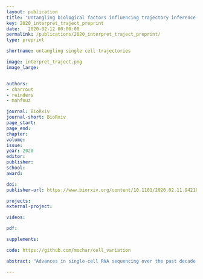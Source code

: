 ```yaml
---
layout: publication
title: "Untangling biological factors influencing trajectory inference from single cell dataa"
key: 2020_interpret_traject_preprint
date:   2020-02-12 00:00:00
permalink: /publications/2020_interpret_traject_preprint/
type: preprint

shortname: untangling single cell trajectories

image: interpret_traject.png
image_large:


authors:
- charrout
- reinders
- mahfouz

journal: BioRxiv
journal-short: BioRxiv
page_start:
page_end:
chapter:
volume:
issue:
year: 2020
editor:
publisher:
school:
award:

doi:
publisher-url: https://www.biorxiv.org/content/10.1101/2020.02.11.942102v1

projects:
external-project:

videos:

pdf:

supplements:

code: https://github.com/mochar/cell_variation

abstract: "Advances in single-cell RNA sequencing over the past decade has shifted the discussion of cell identity towards the transcriptional state of the cell. While the incredible resolution provided by single-cell RNA sequencing has led to great advances in unravelling tissue heterogeneity and inferring cell differentiation dynamics, it raises the question of which sources of variation are important for determining cellular identity. Here we show that confounding biological sources of variation, most notably the cell cycle, can distort the inference of differentiation trajectories. We show that by factorizing single cell data into distinct sources of variation, we can select a relevant set of factors that constitute the core regulators for trajetory inference, while filtering out confounding sources of variation (e.g. cell cycle) which can perturb the inferred trajectory."

---
```

